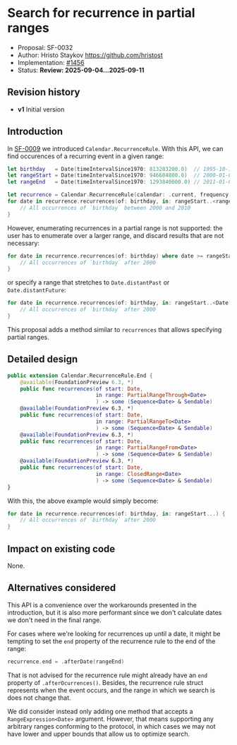 # Search for recurrence in partial ranges

* Proposal: SF-0032
* Author: Hristo Staykov <https://github.com/hristost>
* Implementation: [#1456](https://github.com/swiftlang/swift-foundation/pull/1456)
* Status: **Review: 2025-09-04...2025-09-11**

## Revision history

* **v1** Initial version

## Introduction

In [SF-0009](0009-calendar-recurrence-rule.md) we introduced `Calendar.RecurrenceRule`. With this API, we can find occurences of a recurring event in a given range:

```swift
let birthday   = Date(timeIntervalSince1970: 813283200.0)  // 1995-10-10T00:00:00-0000
let rangeStart = Date(timeIntervalSince1970: 946684800.0)  // 2000-01-01T00:00:00-0000
let rangeEnd   = Date(timeIntervalSince1970: 1293840000.0) // 2011-01-01T00:00:00-0000

let recurrence = Calendar.RecurrenceRule(calendar: .current, frequency: .yearly)
for date in recurrence.recurrences(of: birthday, in: rangeStart..<rangeEnd) {
    // All occurrences of `birthday` between 2000 and 2010
}
```

However, enumerating recurrences in a partial range is not supported: the user has to enumerate over a larger range, and discard results that are not necessary:

```swift
for date in recurrence.recurrences(of: birthday) where date >= rangeStart {
    // All occurrences of `birthday` after 2000
}
```

or specify a range that stretches to `Date.distantPast` or `Date.distantFuture`:

```swift
for date in recurrence.recurrences(of: birthday, in: rangeStart..<Date.distantFuture) {
    // All occurrences of `birthday` after 2000
}
```

This proposal adds a method similar to `recurrences` that allows specifying partial ranges.


## Detailed design

```swift
public extension Calendar.RecurrenceRule.End {
    @available(FoundationPreview 6.3, *)
    public func recurrences(of start: Date,
                            in range: PartialRangeThrough<Date>
                            ) -> some (Sequence<Date> & Sendable)
    @available(FoundationPreview 6.3, *)
    public func recurrences(of start: Date,
                            in range: PartialRangeTo<Date>
                            ) -> some (Sequence<Date> & Sendable)
    @available(FoundationPreview 6.3, *)
    public func recurrences(of start: Date,
                            in range: PartialRangeFrom<Date>
                            ) -> some (Sequence<Date> & Sendable)
    @available(FoundationPreview 6.3, *)
    public func recurrences(of start: Date,
                            in range: ClosedRange<Date>
                            ) -> some (Sequence<Date> & Sendable)
}
```


With this, the above example would simply become:

```swift
for date in recurrence.recurrences(of: birthday, in: rangeStart...) {
    // All occurrences of `birthday` after 2000
}
```


## Impact on existing code

None.

## Alternatives considered

This API is a convenience over the workarounds presented in the introduction, but it
is also more performant since we don't calculate dates we don't need in the final range.

For cases where we're looking for recurrences up until a date, it might be tempting to set the `end` property of the recurrence rule to the end of the range:
```swift
recurrence.end = .afterDate(rangeEnd)
```
That is not advised for the recurrence rule might already have an `end` property of `.afterOcurrences()`. Besides, the recurrence rule struct represents when the event occurs, and the range in which we search is does not change that.

We did consider instead only adding one method that accepts a `RangeExpression<Date>` argument. However, that means supporting any arbitrary ranges conforming to the protocol, in which cases we may not have lower and upper bounds that allow us to optimize search.
